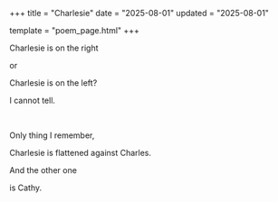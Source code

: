 +++
title = "Charlesie"
date = "2025-08-01"
updated = "2025-08-01"

template = "poem_page.html"
+++

Charlesie is on the right

or

Charlesie is on the left?

<!-- more -->

I cannot tell.

<br>

Only thing I remember,

Charlesie is flattened against Charles.

And the other one

is Cathy.
